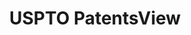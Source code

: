 ---
bigquery: https://console.cloud.google.com/bigquery?p=patents-public-data&d=patentsview&page=dataset
citation: Attribution should be given to PatentsView for use, distribution, or derivative
  works.
code: https://github.com/CSSIP-AIR/PatentsView-Code-Snippets/
contributors: USPTO
cost: None
description: 'PatentsView includes US patent data including raw data (summaries, applications,
  pregrant applications), disambugations of inventors and assignees, and inventor
  gender estimates.  Also foreign priority data, # of figures and sheets, and government
  interest statements.'
documentation: https://patentsview.org/query/builder-faqs
last_edit: 04/12/2022, 18:12:53
location: https://patentsview.org/
maintained_by: USPTO
record_creation_timestamp: 12/2/2020 17:20:46
schema_fields:
- subclass
- field_title
- doctype
- id
- num_sheets
- disamb_inventor_id_20190312
- num_figures
- main_group
- state
- county
- latitude
- level_two
- group
- exemplary
- fname
- disamb_inventor_id_20181127
- _371_date
- term_extension
- role
- dependent
- disamb_assignee_id_20200929
- f102_date
- field_id
- gi_statement
- disamb_inventor_id_20171003
- applicant_type
- symbol_position
- disamb_assignee_id_20200630
- lapse_of_patent
- disamb_assignee_id_20191008
- lname
- publication_number
- disclaimer_date
- citation_id
- classification_level
- _102_date
- disamb_assignee_id_20190312
- disamb_inventor_id_20180528
- designation
- date
- length
- state_fips
- status
- section_id
- sequence
- ipc_version_indicator
- latin_name
- inventor_id
- country
- text
- subgroup
- disamb_inventor_id_20191008
- group_id
- organization_id
- f371_date
- kind
- ipc_class
- disamb_inventor_id_20170808
- disamb_inventor_id_20171226
- doc_type
- disamb_inventor_id_20201229
- subgroup_id
- action_date
- assignee_id
- title
- disamb_inventor_id_20190820
- level_three
- variety
- term_grant
- lawyer_id
- sector_title
- classification_data_source
- classification_status
- relkind
- category_id
- attribution_status
- county_fips
- mainclass_id
- rawinventor_id
- disamb_inventor_id_20200929
- country_transformed
- rel_id
- name_last
- subcategory_id
- organization
- disamb_inventor_id_20200630
- rawlocation_id
- number
- location_id
- disamb_inventor_id_20170307
- withdrawn
- name_first
- uuid
- disamb_assignee_id_20200331
- male
- disamb_inventor_id_20191231
- disamb_assignee_id_20191231
- rule_47
- num
- city
- name
- filename
- rawassignee_id
- term_disclaimer
- longitude
- abstract
- subsection_id
- disamb_inventor_id_20200331
- disamb_assignee_id_20181127
- type
- num_claims
- disamb_assignee_id_20190820
- subclass_id
- contract_award_number
- section
- patent_id
- series_code
- category
- male_flag
- latlong
- application_id
- reldocno
- level_one
- deceased
- classification_value
shortname: patentsview
tags:
- disambiguation
- United States
- gender
terms_of_use: Creative Commons Attribution 4.0 International License.
timeframe: 1963-1999
title: USPTO PatentsView
uuid: cf1780b1-e265-4e49-8d1d-83b9cfe0fd9a
---